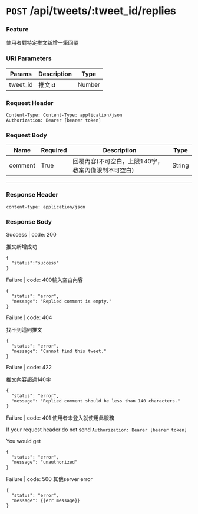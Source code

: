 # `POST` /api/tweets/:tweet_id/replies

### Feature

使用者對特定推文新增一筆回覆

### URI Parameters

| Params | Description | Type |
| --- | --- | --- |
| tweet_id | 推文id | Number |

### Request Header

```
Content-Type: Content-Type: application/json
Authorization: Bearer [bearer token]
```

### Request Body

| Name | Required | Description | Type |
| --- | --- | --- | --- |
| comment | True | 回覆內容(不可空白，上限140字，教案內僅限制不可空白) | String |
 

---

### Response Header

```
content-type: application/json
```

### Response Body

Success | code: 200

推文新增成功

```
{
  "status":"success"
}
```

Failure | code: 400輸入空白內容

```
{
  "status": "error",
  "message": "Replied comment is empty."
}
```

Failure | code: 404

找不到這則推文

```
{
  "status": "error",
  "message": "Cannot find this tweet."
}
```

Failure | code: 422 

推文內容超過140字

```
{
  "status": "error",
  "message": "Replied comment should be less than 140 characters."
}
```

Failure | code: 401 使用者未登入就使用此服務

If your request header do not send
`Authorization: Bearer [bearer token]`

You would get

```
{
  "status": "error",
  "message": "unauthorized"
}
```

Failure | code: 500 其他server error

```
{
  "status": "error",
  "message": {{err message}}
}
```